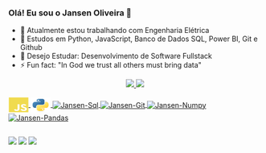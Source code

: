 ### Olá! Eu sou o Jansen Oliveira 👋

- 🔭 Atualmente estou trabalhando com Engenharia Elétrica
- 🚀 Estudos em Python, JavaScript, Banco de Dados SQL, Power BI, Git e Github
- 🌱 Desejo Estudar: Desenvolvimento de Software Fullstack
- ⚡ Fun fact: "In God we trust all others must bring data"

<div align="center">
  <a href="https://github.com/jansen-olvr">
  <img height="120em" src="https://github-readme-stats.vercel.app/api?username=jansen-olvr&show_icons=true&theme=dark&include_all_commits=true&count_private=true"/>
  <img height="120em" src="https://github-readme-stats.vercel.app/api/top-langs/?username=jansen-olvr&layout=compact&langs_count=7&theme=dark"/>
</div>
  
  <div style="display: inline_block"><br>
  <img align="center" alt="Jansen-Js" height="30" width="40" src="https://raw.githubusercontent.com/devicons/devicon/master/icons/javascript/javascript-plain.svg">
  <img align="center" alt="Jansen-Python" height="30" width="40" src="https://raw.githubusercontent.com/devicons/devicon/master/icons/python/python-original.svg">
  <img align="center" alt="Jansen-Sql" height="30" width="40" src="https://cdn.jsdelivr.net/gh/devicons/devicon/icons/mysql/mysql-original.svg">
  <img align="center" alt="Jansen-Git" height="30" width="40" src="https://cdn.jsdelivr.net/gh/devicons/devicon/icons/git/git-original.svg">
  <img align="center" alt="Jansen-Numpy" height="30" width="40" src="https://cdn.jsdelivr.net/gh/devicons/devicon/icons/numpy/numpy-original.svg">
  <img align="center" alt="Jansen-Pandas" height="30" width="40" src="https://cdn.jsdelivr.net/gh/devicons/devicon/icons/pandas/pandas-original.svg">
</div>
  
  ##
  
 <div> 
    <a href="https://instagram.com/jansen.olvr" target="_blank"><img src="https://img.shields.io/badge/-Instagram-%23E4405F?style=for-the-badge&logo=instagram&logoColor=white" target="_blank"></a>
  <a href = "mailto:jansen.olvr@outlook.com"><img src="https://img.shields.io/badge/Microsoft_Outlook-0078D4?style=for-the-badge&logo=microsoft-outlook&logoColor=white" target="_blank"></a>
  <a href="https://www.linkedin.com/in/jansen-de-oliveira-65299462" target="_blank"><img src="https://img.shields.io/badge/-LinkedIn-%230077B5?style=for-the-badge&logo=linkedin&logoColor=white" target="_blank"></a> 

